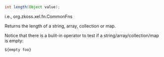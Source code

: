 ``` java
int length(Object value);
```

  
i.e.,
<javadoc method="length(java.lang.Object)">org.zkoss.xel.fn.CommonFns</javadoc>

Returns the length of a string, array, collection or map.

Notice that there is a bulit-in operator to test if a
string/array/collection/map is empty:

``` xml
${empty foo}
```


